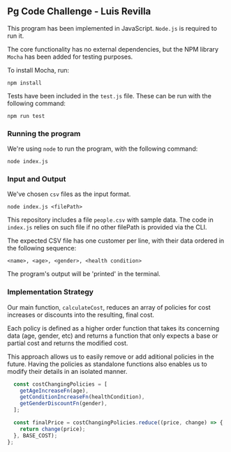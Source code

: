 ## Pg Code Challenge - Luis Revilla

This program has been implemented in JavaScript. `Node.js` is required to run it.

The core functionality has no external dependencies, but the NPM library `Mocha` has been added for testing purposes.

To install Mocha, run:

```
npm install
```

Tests have been included in the `test.js` file. These can be run with the following command:

```
npm run test
```

### Running the program

We're using `node` to run the program, with the following command:

```
node index.js
```

### Input and Output

We've chosen `csv` files as the input format.

```
node index.js <filePath> 
```

This repository includes a file `people.csv` with sample data. The code in `index.js` relies on such file if no other filePath is provided via the CLI.


The expected CSV file has one customer per line, with their data ordered in the following sequence:

```
<name>, <age>, <gender>, <health condition>
```

The program's output will be 'printed' in the terminal.

### Implementation Strategy

Our main function, `calculateCost`, reduces an array of policies for cost increases or discounts into the resulting, final cost. 

Each policy is defined as a higher order function that takes its concerning data (age, gender, etc) and returns a function that only expects a base or partial cost and returns the modified cost.

This approach allows us to easily remove or add aditional policies in the future. Having the policies as standalone functions also enables us to modify their details in an isolated manner.

```javascript
  const costChangingPolicies = [
    getAgeIncreaseFn(age),
    getConditionIncreaseFn(healthCondition),
    getGenderDiscountFn(gender),
  ];

  const finalPrice = costChangingPolicies.reduce((price, change) => {
    return change(price);
  }, BASE_COST);
};
```